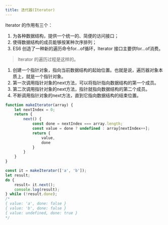 ```yaml
---
title: 迭代器(Iterator)
---
```

Iterator 的作用有三个：

1. 为各种数据结构，提供一个统一的、简便的访问接口；
2. 使得数据结构的成员能够按某种次序排列；
3. ES6 创造了一种新的遍历命令for...of循环，Iterator 接口主要供for...of消费。

>Iterator 的遍历过程是这样的。

1. 创建一个指针对象，指向当前数据结构的起始位置。也就是说，遍历器对象本质上，就是一个指针对象。
2. 第一次调用指针对象的next方法，可以将指针指向数据结构的第一个成员。
3. 第二次调用指针对象的next方法，指针就指向数据结构的第二个成员。
4. 不断调用指针对象的next方法，直到它指向数据结构的结束位置。

```js
function makeIterator(array) {
    let nextIndex = 0;
    return {
        next() {
            const done = nextIndex === array.length;
            const value = done ? undefined : array[nextIndex++];
            return {
                value,
                done
            }
        }
    }
}

const it = makeIterator(['a', 'b']);
let result;
do {
    result= it.next();
    console.log(result);
} while (!result.done);
/*
{ value: 'a', done: false }
{ value: 'b', done: false }
{ value: undefined, done: true }
*/
```
